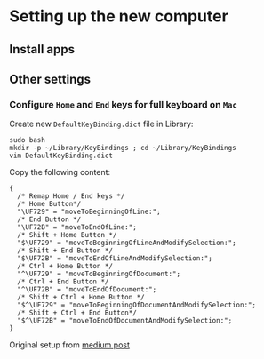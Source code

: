 # Setting up the new computer

## Install apps

## Other settings

### Configure `Home` and `End` keys for full keyboard on `Mac`

Create new `DefaultKeyBinding.dict` file in Library:
```
sudo bash 
mkdir -p ~/Library/KeyBindings ; cd ~/Library/KeyBindings
vim DefaultKeyBinding.dict
```

Copy the following content:
```
{
  /* Remap Home / End keys */
  /* Home Button*/
  "\UF729" = "moveToBeginningOfLine:"; 
  /* End Button */
  "\UF72B" = "moveToEndOfLine:"; 
  /* Shift + Home Button */
  "$\UF729" = "moveToBeginningOfLineAndModifySelection:"; 
  /* Shift + End Button */
  "$\UF72B" = "moveToEndOfLineAndModifySelection:"; 
  /* Ctrl + Home Button */
  "^\UF729" = "moveToBeginningOfDocument:"; 
  /* Ctrl + End Button */
  "^\UF72B" = "moveToEndOfDocument:"; 
  /* Shift + Ctrl + Home Button */
  "$^\UF729" = "moveToBeginningOfDocumentAndModifySelection:";
  /* Shift + Ctrl + End Button*/
  "$^\UF72B" = "moveToEndOfDocumentAndModifySelection:"; 
}
```

Original setup from [medium post](https://medium.com/@elhayefrat/how-to-fix-the-home-and-end-buttons-for-an-external-keyboard-in-mac-4da773a0d3a2)
